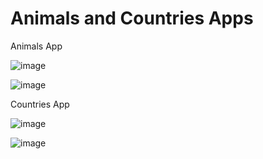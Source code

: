 # Animals and Countries Apps

Animals App

![image](https://user-images.githubusercontent.com/35847896/231878039-f9bfbe14-8e61-488a-9695-a2cd9503a6bd.png)

![image](https://user-images.githubusercontent.com/35847896/231878409-577c8712-29a5-49b2-8a7f-eadbc7cd7ed0.png)


Countries App

![image](https://user-images.githubusercontent.com/35847896/231878530-d00b0235-cbeb-4582-9077-9dedf23f9006.png)

![image](https://user-images.githubusercontent.com/35847896/231878618-180bd1d2-5e79-4a90-bf90-0a5b7aa247c4.png)
